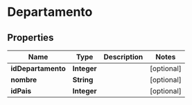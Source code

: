 

# Departamento

## Properties

Name | Type | Description | Notes
------------ | ------------- | ------------- | -------------
**idDepartamento** | **Integer** |  |  [optional]
**nombre** | **String** |  |  [optional]
**idPais** | **Integer** |  |  [optional]



